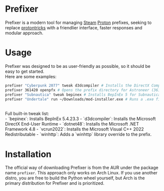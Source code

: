 # Prefixer
Prefixer is a modern tool for managing [Steam](https://store.steampowered.com/) [Proton](https://github.com/ValveSoftware/Proton) prefixes, seeking to replace [protontricks](https://github.com/Matoking/protontricks) with a friendlier interface, faster responses and modular approach.

# Usage
Prefixer was designed to be as user-friendly as possible, so it should be easy to get started.<br>
Here are some examples:
```bash
prefixer "Cyberpunk 2077" tweak d3dcompiler # Installs the DirectX Compiler in Cyberpunk
prefixer 361420 openpfx # Opens the prefix directory for Astroneer (361420) in your default file manager
prefixer "Subnautica" tweak bepinex # Installs BepInEx 5 for Subnautica
prefixer "Undertale" run ~/Downloads/mod-installer.exe # Runs a .exe file with the context of Undertale's wineprefix
```
<br>
Full built-in tweak list:<br>
- `bepinex`: Installs BepInEx 5.4.23.3
- `d3dcompiler`: Installs the Microsoft DirectX End-User Runtime
- `dotnet48`: Installs the Microsoft .NET Framework 4.8
- `vcrun2022`: Installs the Microsoft Visual C++ 2022 Redistributable
- `winhttp`: Adds a `winhttp` library override to the prefix.

# Installation
The official way of downloading Prefixer is from the AUR under the package name `prefixer`. This approach only works on Arch Linux. If you use another distro, you are free to build the Python wheel yourself, but Arch is the primary distribution for Prefixer and is prioritized.
